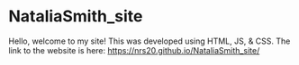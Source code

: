 # NataliaSmith_site
Hello, welcome to my site! 
This was developed using HTML, JS, & CSS. 
The link to the website is here: https://nrs20.github.io/NataliaSmith_site/
